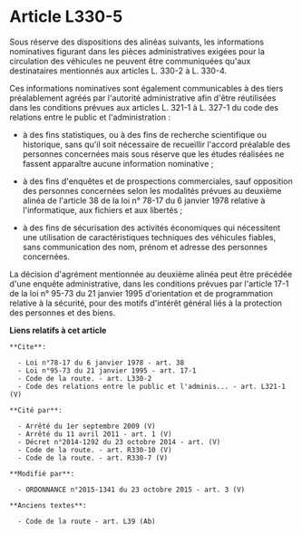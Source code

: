 # Article L330-5

Sous réserve des dispositions des alinéas suivants, les informations nominatives figurant dans les pièces administratives
exigées pour la circulation des véhicules ne peuvent être communiquées qu'aux destinataires mentionnés aux articles L. 330-2
à L. 330-4. 

Ces informations nominatives sont également communicables à des tiers préalablement agréés par l'autorité administrative afin
d'être réutilisées dans les conditions prévues aux articles L. 321-1 à L. 327-1 du code des relations entre le public et
l'administration :

- à des fins statistiques, ou à des fins de recherche scientifique ou historique, sans qu'il soit nécessaire de recueillir
l'accord préalable des personnes concernées mais sous réserve que les études réalisées ne fassent apparaître aucune
information nominative ;

- à des fins d'enquêtes et de prospections commerciales, sauf opposition des personnes concernées selon les modalités prévues
au deuxième alinéa de l'article 38 de la loi n° 78-17 du 6 janvier 1978 relative à l'informatique, aux fichiers et aux
libertés ;

- à des fins de sécurisation des activités économiques qui nécessitent une utilisation de caractéristiques techniques des
véhicules fiables, sans communication des nom, prénom et adresse des personnes concernées. 

La décision d'agrément mentionnée au deuxième alinéa peut être précédée d'une enquête administrative, dans les conditions
prévues par l'article 17-1 de la loi n° 95-73 du 21 janvier 1995 d'orientation et de programmation relative à la sécurité,
pour des motifs d'intérêt général liés à la protection des personnes et des biens.

**Liens relatifs à cet article**

	**Cite**:

	  - Loi n°78-17 du 6 janvier 1978 - art. 38
	  - Loi n°95-73 du 21 janvier 1995 - art. 17-1
	  - Code de la route. - art. L330-2
	  - Code des relations entre le public et l'adminis... - art. L321-1 (V)

	**Cité par**:

	  - Arrêté du 1er septembre 2009 (V)
	  - Arrêté du 11 avril 2011 - art. 1 (V)
	  - Décret n°2014-1292 du 23 octobre 2014 - art. (V)
	  - Code de la route. - art. R330-10 (V)
	  - Code de la route. - art. R330-7 (V)

	**Modifié par**:

	  - ORDONNANCE n°2015-1341 du 23 octobre 2015 - art. 3 (V)

	**Anciens textes**:

	  - Code de la route - art. L39 (Ab)

